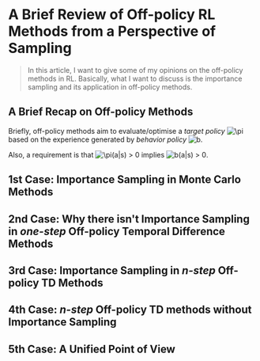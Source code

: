 # A Brief Review of Off-policy RL Methods from a Perspective of Sampling

> In this article, I want to give some of my opinions on the off-policy 
methods in RL. Basically, what I want to discuss is the importance
sampling and its application in off-policy methods.

## A Brief Recap on Off-policy Methods
Briefly, off-policy methods aim to evaluate/optimise a *target policy* 
<img src="https://latex.codecogs.com/svg.latex?\Large&space;\pi" title="\pi" />
based on the experience generated by *behavior policy*
<img src="https://latex.codecogs.com/svg.latex?\Large&space;b" title="b" />.

Also, a requirement is that 
<img src="https://latex.codecogs.com/svg.latex?\Large&space;\pi(a|s) > 0" title="\pi(a|s) > 0" />
implies
<img src="https://latex.codecogs.com/svg.latex?\Large&space;b(a|s) > 0" title="b(a|s) > 0" />.

## 1st Case: Importance Sampling in Monte Carlo Methods

## 2nd Case: Why there isn't Importance Sampling in *one-step* Off-policy Temporal Difference Methods

## 3rd Case: Importance Sampling in *n-step* Off-policy TD Methods

## 4th Case: *n-step* Off-policy TD methods without Importance Sampling

## 5th Case: A Unified Point of View